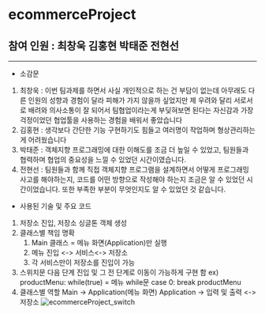 # ecommerceProject
## 참여 인원 : 최창욱 김홍현 박태준 전현선
-----
* 소감문
 1. 최창욱 :
    이번 팀과제를 하면서 사실 개인적으로 하는 건 부담이 없는데 아무래도 다른 인원의 성향과 경험이 달라 피해가 가지 않을까 싶었지만
    제 우려와 달리 서로서로 배려와 의사소통이 잘 되어서 팀협업이라는게 부딪혀보면 된다는 자신감과 가장 걱정이었던 협업툴을 사용하는 경험을 배워서 좋았습니다
 2. 김홍현 :
    생각보다 간단한 기능 구현하기도 힘들고 여러명이 작업하며 형상관리하는게 어려웠습니다
 3. 박태준 :
     객체지향 프로그래밍에 대한 이해도를 조금 더 높일 수 있었고, 팀원들과 협력하며 협업의 중요성을 느낄 수 있었던 시간이였습니다.
 4. 전현선 :
     팀원들과 함께 직접 객체지향 프로그램을 설계하면서 어떻게 프로그래밍 사고를 해야하는지, 코드를 어떤 방향으로 작성해야 하는지 조금은 알 수 있었던 시간이었습니다.
     또한 부족한 부분이 무엇인지도 알 수 있었던 것 같습니다.

* 사용된 기술 및 주요 코드
 1. 저장소 진입, 저장소 싱글톤 객체 생성
 3. 클래스별 책임 명확
    1) Main 클래스 = 메뉴 화면(Application)만 실행
    2) 메뉴 진입 <-> 서비스<-> 저장소
    3) 각 서비스만이 저장소를 진입이 가능
 3. 스위치문 다음 단계 진입 및 그 전 단계로 이동이 가능하게 구현 함
    ex) productMenu: while(true) = 메뉴 while문
        case 0: break productMenu
 4. 클래스별 역할
    Main -> Application(메뉴 화면)
    Application ->  입력 및 출력 <-> 저장소
![ecommerceProject_switch](https://github.com/cstangga/ecommerceProject/assets/50364232/e2b6da93-7627-4514-b864-6c7e54a0a51c)
